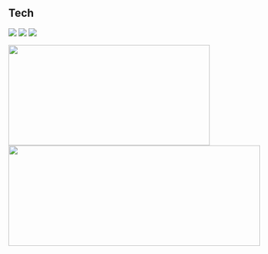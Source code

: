 ## Tech

<div>
<img src="https://img.shields.io/badge/java-007396?style=for-the-badge&logo=java&logoColor=white">
<img src="https://img.shields.io/badge/mysql-4479A1?style=for-the-badge&logo=mysql&logoColor=white">
<img src="https://img.shields.io/badge/spring-6DB33F?style=for-the-badge&logo=spring&logoColor=white">
</div>


<img src="https://github-readme-stats.vercel.app/api?username=dhgudehd98&show_icons=true&theme=transparent&bg_color=000000&text_color=FFFFFF" width="400" height="200" /> <img src="https://github-readme-stats.vercel.app/api/top-langs/?username=dhgudehd98&theme=transparent&bg_color=000000&text_color=FFFFFF" width="500" height="200" />



 
